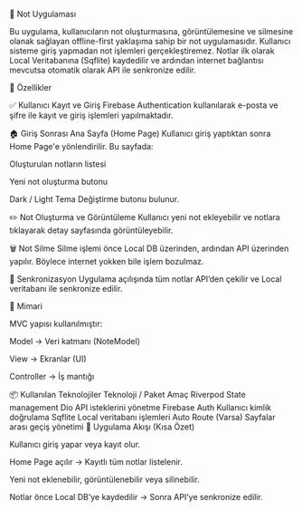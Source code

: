 📝 Not Uygulaması

Bu uygulama, kullanıcıların not oluşturmasına, görüntülemesine ve silmesine olanak sağlayan offline-first yaklaşıma sahip bir not uygulamasıdır. Kullanıcı sisteme giriş yapmadan not işlemleri gerçekleştiremez. Notlar ilk olarak Local Veritabanına (Sqflite) kaydedilir ve ardından internet bağlantısı mevcutsa otomatik olarak API ile senkronize edilir.

🚀 Özellikler

✅ Kullanıcı Kayıt ve Giriş
Firebase Authentication kullanılarak e-posta ve şifre ile kayıt ve giriş işlemleri yapılmaktadır.

🏠 Giriş Sonrası Ana Sayfa (Home Page)
Kullanıcı giriş yaptıktan sonra Home Page'e yönlendirilir.
Bu sayfada:

Oluşturulan notların listesi

Yeni not oluşturma butonu

Dark / Light Tema Değiştirme butonu bulunur.

✏️ Not Oluşturma ve Görüntüleme
Kullanıcı yeni not ekleyebilir ve notlara tıklayarak detay sayfasında görüntüleyebilir.

🗑️ Not Silme
Silme işlemi önce Local DB üzerinden, ardından API üzerinden yapılır.
Böylece internet yokken bile işlem bozulmaz.

🔄 Senkronizasyon
Uygulama açılışında tüm notlar API’den çekilir ve Local veritabanı ile senkronize edilir.

🧱 Mimari

MVC yapısı kullanılmıştır:

Model → Veri katmanı (NoteModel)

View → Ekranlar (UI)

Controller → İş mantığı

📦 Kullanılan Teknolojiler
Teknoloji / Paket	Amaç
Riverpod	State management
Dio	API isteklerini yönetme
Firebase Auth	Kullanıcı kimlik doğrulama
Sqflite	Local veritabanı işlemleri
Auto Route (Varsa)	Sayfalar arası geçiş yönetimi
📸 Uygulama Akışı (Kısa Özet)

Kullanıcı giriş yapar veya kayıt olur.

Home Page açılır → Kayıtlı tüm notlar listelenir.

Yeni not eklenebilir, görüntülenebilir veya silinebilir.

Notlar önce Local DB’ye kaydedilir → Sonra API’ye senkronize edilir.